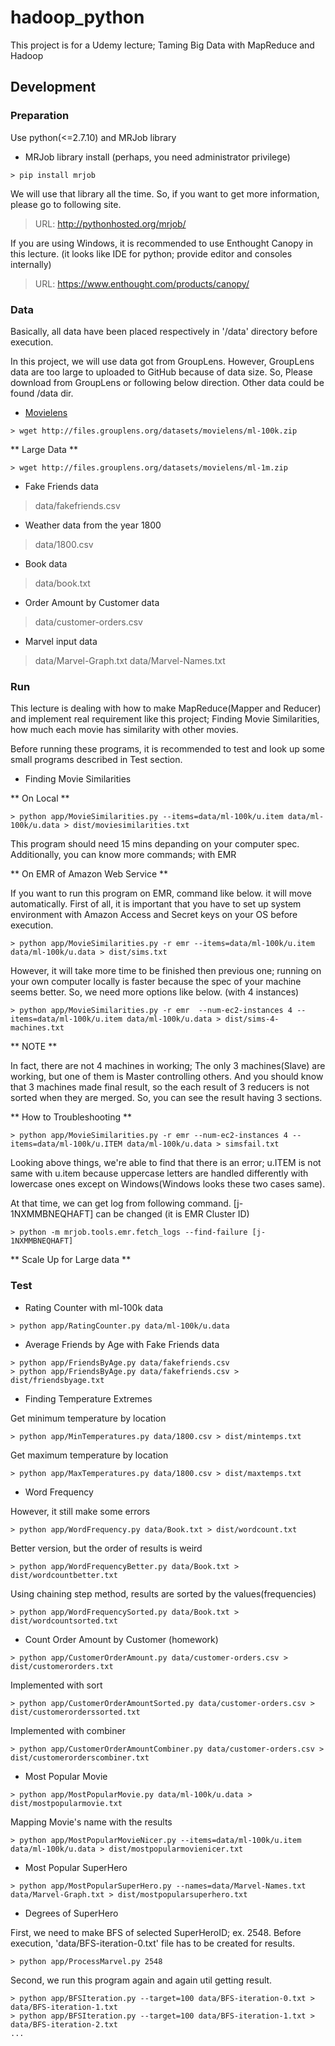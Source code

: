 # hadoop_python
This project is for a Udemy lecture; Taming Big Data with MapReduce and Hadoop

## Development
### Preparation
Use python(<=2.7.10) and MRJob library
* MRJob library install (perhaps, you need administrator privilege)
```console
> pip install mrjob
```

We will use that library all the time. So, if you want to get more information, please go to following site.

> URL: <http://pythonhosted.org/mrjob/>

If you are using Windows, it is recommended to use Enthought Canopy in this lecture. (it looks like IDE for python; provide editor and consoles internally)

> URL: <https://www.enthought.com/products/canopy/>

### Data
Basically, all data have been placed respectively in '/data' directory before execution.

In this project, we will use data got from GroupLens. However, GroupLens data are too large to uploaded to GitHub because of data size. So, Please download from GroupLens or following below direction. Other data could be found /data dir.

* [Movielens](http://grouplens.org/datasets/movielens/ "Movielens")


```console
> wget http://files.grouplens.org/datasets/movielens/ml-100k.zip
```

** Large Data **

```console
> wget http://files.grouplens.org/datasets/movielens/ml-1m.zip
```

* Fake Friends data

> data/fakefriends.csv

* Weather data from the year 1800

> data/1800.csv

* Book data

> data/book.txt

* Order Amount by Customer data

> data/customer-orders.csv

* Marvel input data

> data/Marvel-Graph.txt
> data/Marvel-Names.txt

### Run
This lecture is dealing with how to make MapReduce(Mapper and Reducer) and implement real requirement like this project; Finding Movie Similarities, how much each movie has similarity with other movies.

Before running these programs, it is recommended to test and look up some small programs described in Test section.

* Finding Movie Similarities

** On Local **

```console
> python app/MovieSimilarities.py --items=data/ml-100k/u.item data/ml-100k/u.data > dist/moviesimilarities.txt
```
This program should need 15 mins depanding on your computer spec.
Additionally, you can know more commands; with EMR

** On EMR of Amazon Web Service **

If you want to run this program on EMR, command like below. it will move automatically. First of all, it is important that you have to set up system environment with Amazon Access and Secret keys on your OS before execution.
```console
> python app/MovieSimilarities.py -r emr --items=data/ml-100k/u.item data/ml-100k/u.data > dist/sims.txt
```

However, it will take more time to be finished then previous one; running on your own computer locally is faster because the spec of your machine seems better. So, we need more options like below. (with 4 instances)
```console
> python app/MovieSimilarities.py -r emr  --num-ec2-instances 4 --items=data/ml-100k/u.item data/ml-100k/u.data > dist/sims-4-machines.txt
```

** NOTE **

In fact, there are not 4 machines in working; The only 3 machines(Slave) are working, but one of them is Master controlling others.
And you should know that 3 machines made final result, so the each result of 3 reducers is not sorted when they are merged. So, you can see the result having 3 sections.

** How to Troubleshooting **

```console
> python app/MovieSimilarities.py -r emr --num-ec2-instances 4 --items=data/ml-100k/u.ITEM data/ml-100k/u.data > simsfail.txt
```

Looking above things, we're able to find that there is an error; u.ITEM is not same with u.item because uppercase letters are handled differently with lowercase ones except on Windows(Windows looks these two cases same).

At that time, we can get log from following command. [j-1NXMMBNEQHAFT] can be changed (it is EMR Cluster ID)

```console
> python -m mrjob.tools.emr.fetch_logs --find-failure [j-1NXMMBNEQHAFT]
```

** Scale Up for Large data **

### Test
* Rating Counter with ml-100k data
```console
> python app/RatingCounter.py data/ml-100k/u.data
```

* Average Friends by Age with Fake Friends data
```console
> python app/FriendsByAge.py data/fakefriends.csv
> python app/FriendsByAge.py data/fakefriends.csv > dist/friendsbyage.txt
```

* Finding Temperature Extremes

Get minimum temperature by location
```console
> python app/MinTemperatures.py data/1800.csv > dist/mintemps.txt
```

Get maximum temperature by location
```console
> python app/MaxTemperatures.py data/1800.csv > dist/maxtemps.txt
```

* Word Frequency

However, it still make some errors
```console
> python app/WordFrequency.py data/Book.txt > dist/wordcount.txt
```

Better version, but the order of results is weird
```console
> python app/WordFrequencyBetter.py data/Book.txt > dist/wordcountbetter.txt
```

Using chaining step method, results are sorted by the values(frequencies)
```console
> python app/WordFrequencySorted.py data/Book.txt > dist/wordcountsorted.txt
```

* Count Order Amount by Customer (homework)
```console
> python app/CustomerOrderAmount.py data/customer-orders.csv > dist/customerorders.txt
```

Implemented with sort
```console
> python app/CustomerOrderAmountSorted.py data/customer-orders.csv > dist/customerorderssorted.txt
```

Implemented with combiner
```console
> python app/CustomerOrderAmountCombiner.py data/customer-orders.csv > dist/customerorderscombiner.txt
```

* Most Popular Movie
```console
> python app/MostPopularMovie.py data/ml-100k/u.data > dist/mostpopularmovie.txt
```

Mapping Movie's name with the results
```console
> python app/MostPopularMovieNicer.py --items=data/ml-100k/u.item data/ml-100k/u.data > dist/mostpopularmovienicer.txt
```

* Most Popular SuperHero
```console
> python app/MostPopularSuperHero.py --names=data/Marvel-Names.txt data/Marvel-Graph.txt > dist/mostpopularsuperhero.txt
```

* Degrees of SuperHero

First, we need to make BFS of selected SuperHeroID; ex. 2548. Before execution,  'data/BFS-iteration-0.txt' file has to be created for results.
```console
> python app/ProcessMarvel.py 2548
```

Second, we run this program again and again util getting result.
```console
> python app/BFSIteration.py --target=100 data/BFS-iteration-0.txt > data/BFS-iteration-1.txt
> python app/BFSIteration.py --target=100 data/BFS-iteration-1.txt > data/BFS-iteration-2.txt
...
```
